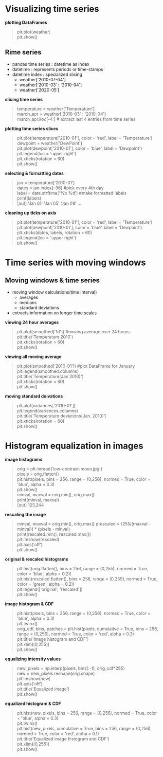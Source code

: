 # Visualizing time series

__plotting DataFrames__
> plt.plot(weather)  
> plt.show()

## Rime series
- pandas time series : datetime as index
- datetime : represents periods or time-stamps
- datetime index : specialized slicing
  - weather['2010-07-04']
  - weather['2010-03' : '2010-04']
  - weather['2020-05']

__slicing time series__
> temperature = weather['Temperature']  
> march_apr = weather['2010-03' : '2010-04']  
> march_apr.iloc[-4:] # extract last 4 entries from time series

__plotting time series slices__
> plt.plot(temperature['2010-01'], color = 'red', label = 'Temperature')  
> dewpoint = weather['DewPoint']  
> plt.plot(dewpoint['2010-01'], color = 'blue', label = 'Dewpoint')  
> plt.legend(loc = 'upper right')  
> plt.xticks(rotation = 60)  
> plt.show()

__selecting & formatting dates__
> jan = temperature['2010-01']  
> dates = jan.index[::96] #pick every 4th day  
> label = date.strftime('%b %d') #make formatted labels  
> print(labels)  
> [out] 'Jan 01' 'Jan 05' 'Jan 09' ...

__cleaning up ticks on axis__
> plt.plot(temperature['2010-01'], color = 'red', label = 'Temperature')  
> plt.plot(dewpoint['2010-01'], color = 'blue', label = 'Dewpoint')  
> plt.xticks(dates, labels, rotation = 60)  
> plt.legend(loc = 'upper right')  
> plt.show()

# Time series with moving windows
## Moving windows & time series
- moving window calculations(time interval)
  - averages
  - medians
  - standard deviations
- extracts information on longer time scales

__viewing 24 hour averages__
> plt.plot(smoothed['1d']) #moving average over 24 hours  
> plt.title('Temperature 2010')  
> plt.xticks(rotation = 60)  
> plt.show()

__viewing all moving average__
> plt.plot(smoothed['2010-01']) #plot DataFrame for January  
> plt.legend(smoothed.columns)  
> plt.title('Temperature(Jan 2010)')  
> plt.xticks(rotation = 60)  
> plt.show()

__moving standard deivations__
> plt.plot(variances['2010-01'])  
> plt.legend(variances.columns)  
> plt.title('Temperature deviations(Jan. 2010)')  
> plt.xticks(rotation = 60)  
> plt.show()

# Histogram equalization in images
__image histograms__
> orig = plt.imread('low-contrast-moon.jpg')  
> pixels = orig.flatten()  
> plt.hist(pixels, bins = 256, range = (0,256), normed = True, color = 'blue', alpha = 0.3)  
> plt.show()  
> minval, maxval = orig.min(), orig.max()  
> print(minval, maxval)  
> [out] 125,244

__rescaling the image__
> minval, maxval = orig.min(), orig.max()
> prescaled = (255/(maxval - minval)) * (pixels - minval)  
> print(rescaled.min(), rescaled.max())  
> plt.imshow(rescaled)  
> plt.axis('off')  
> plt.show()

__original & rescaled histograms__
> plt.hist(orig.flatten(), bins = 256, range = (0,255), normed = True, color = 'blue', alpha = 0.2))  
> plt.hist(rescaled.flatten(), bins = 256, range = (0,255), normed = True, color = 'green', alpha = 0.2))  
> plt.legend(['original', 'rescaled'])  
> plt.show()

__image histogram & CDF__
> plt.hist(pixels, bins = 256, range = (0,256), normed = True, color = 'blue', alpha = 0.3)  
> plt.twinx()  
> orig_cdf, bins, patches = plt.hist(pixels, cumulative = True, bins = 256, range = (0,256), normed = True, color = 'red', alpha = 0.3)  
> plt.title('image histogram and CDF')  
> plt.xlim((0,255))  
> plt.show()

__equalizing intensity values__
> new_pixels = np.interp(pixels, bins[:-1], orig_cdf*255)  
> new = new_pixels.reshape(orig.shape)  
> plt.imshow(new)  
> plt.axis('off')  
> plt.title('Equalized image')  
> plt.show()

__equalized histogram & CDF__
> plt.hist(new_pixels, bins = 256, range = (0,256), normed = True, color = 'blue', alpha = 0.3)  
> plt.twinx()  
> plt.hist(new_pixels, cumulative = True, bins = 256, range = (0,256), normed = True, color = 'red', alpha = 0.1)  
> plt.title('Equalized image histogram and CDF')  
> plt.xlim((0,255))  
> plt.show()